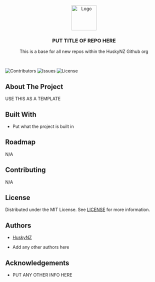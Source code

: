 <br/>
<p align="center">
  <a href="https://github.com/HuskyNZ/ara-python-25">
    <img src="https://serv.hnz.li/logo/default.png" alt="Logo" width="80" height="80">
  </a>

  <h3 align="center">PUT TITLE OF REPO HERE</h3>
  <p align="center">This is a base for all new repos within the HuskyNZ Github org</p>
  <br>

</p>

![Contributors](https://img.shields.io/github/contributors/HuskyNZ/template?color=dark-green) ![Issues](https://img.shields.io/github/issues/HuskyNZ/template) ![License](https://img.shields.io/github/license/HuskyNZ/template)

## About The Project

USE THIS AS A TEMPLATE


## Built With

- Put what the project is built in

## Roadmap
N/A

## Contributing

N/A

## License

Distributed under the MIT License. See [LICENSE](https://github.com/huskynz/template/blob/master/LICENSE) for more information.

## Authors

- [HuskyNZ](https://www.husky.nz)

- Add any other authors here

## Acknowledgements

- PUT ANY OTHER INFO HERE